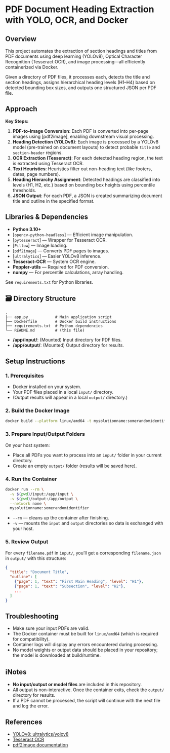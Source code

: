 # PDF Document Heading Extraction with YOLO, OCR, and Docker

## Overview

This project automates the extraction of section headings and titles from PDF documents using deep learning (YOLOv8), Optical Character Recognition (Tesseract OCR), and image processing—all efficiently containerized via Docker.

Given a directory of PDF files, it processes each, detects the title and section headings, assigns hierarchical heading levels (H1–H4) based on detected bounding box sizes, and outputs one structured JSON per PDF file.

## Approach

**Key Steps:**
1. **PDF-to-Image Conversion**: Each PDF is converted into per-page images using [pdf2image], enabling downstream visual processing.
2. **Heading Detection (YOLOv8)**: Each image is processed by a YOLOv8 model (pre-trained on document layouts) to detect probable `title` and `section-header` regions.
3. **OCR Extraction (Tesseract)**: For each detected heading region, the text is extracted using Tesseract OCR.
4. **Text Heuristics**: Heuristics filter out non-heading text (like footers, dates, page numbers).
5. **Heading Hierarchy Assignment**: Detected headings are classified into levels (H1, H2, etc.) based on bounding box heights using percentile thresholds.
6. **JSON Output**: For each PDF, a JSON is created summarizing document title and outline in the specified format.

## Libraries & Dependencies

- **Python 3.10+**
- [`opencv-python-headless`] — Efficient image manipulation.
- [`pytesseract`] — Wrapper for Tesseract OCR.
- [`Pillow`] — Image loading.
- [`pdf2image`] — Converts PDF pages to images.
- [`ultralytics`] — Easier YOLOv8 inference.
- **Tesseract-OCR** — System OCR engine.
- **Poppler-utils** — Required for PDF conversion.
- **numpy** — For percentile calculations, array handling.

See `requirements.txt` for Python libraries.

## 🗃 Directory Structure

```
.
├── app.py            # Main application script
├── Dockerfile        # Docker build instructions
├── requirements.txt  # Python dependencies
└── README.md         # (this file)
```
- **/app/input/**: (Mounted) Input directory for PDF files.
- **/app/output/**: (Mounted) Output directory for results.

##  Setup Instructions

### 1. **Prerequisites**

- Docker installed on your system.
- Your PDF files placed in a local `input/` directory.
- (Output results will appear in a local `output/` directory.)

### 2. **Build the Docker Image**

```sh
docker build --platform linux/amd64 -t mysolutionname:somerandomidentifier .
```

### 3. **Prepare Input/Output Folders**

On your host system:
- Place all PDFs you want to process into an `input/` folder in your current directory.
- Create an empty `output/` folder (results will be saved here).

### 4. **Run the Container**

```sh
docker run --rm \
  -v $(pwd)/input:/app/input \
  -v $(pwd)/output:/app/output \
  --network none \
  mysolutionname:somerandomidentifier
```

- `--rm` — cleans up the container after finishing.
- `-v` — mounts the `input` and `output` directories so data is exchanged with your host.

### 5. **Review Output**

For every `filename.pdf` in `input/`, you’ll get a corresponding `filename.json` in `output/` with this structure:

```json
{
  "title": "Document Title",
  "outline": [
    {"page": 1, "text": "First Main Heading", "level": "H1"},
    {"page": 1, "text": "Subsection", "level": "H2"},
    ...
  ]
}
```

## Troubleshooting

- Make sure your input PDFs are valid.
- The Docker container must be built for `linux/amd64` (which is required for compatibility).
- Container logs will display any errors encountered during processing.
- No model weights or output data should be placed in your repository; the model is downloaded at build/runtime.

## ℹNotes

- **No input/output or model files** are included in this repository.
- All output is non-interactive. Once the container exits, check the `output/` directory for results.
- If a PDF cannot be processed, the script will continue with the next file and log the error.

##  References

- [YOLOv8: ultralytics/yolov8](https://github.com/ultralytics/ultralytics)
- [Tesseract OCR](https://github.com/tesseract-ocr/tesseract)
- [pdf2image documentation](https://pypi.org/project/pdf2image/)
